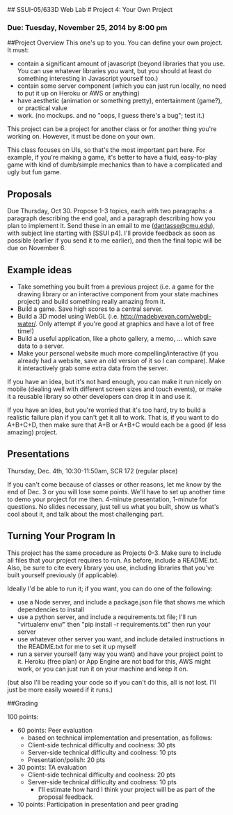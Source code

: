 <link href="../stylesheets/GitHub2.css" rel="stylesheet"></link>
## SSUI-05/633D Web Lab
# Project 4: Your Own Project

### Due: Tuesday, November 25, 2014 by 8:00 pm

##Project Overview
This one's up to you. You can define your own project. It must:

- contain a significant amount of javascript (beyond libraries that you use. You can use whatever libraries you want, but you should at least do something interesting in Javascript yourself too.)
- contain some server component (which you can just run locally, no need to put it up on Heroku or AWS or anything)
- have aesthetic (animation or something pretty), entertainment (game?), or practical value
- work. (no mockups. and no "oops, I guess there's a bug"; test it.)

This project can be a project for another class or for another thing you're working on. However, it must be done on your own.

This class focuses on UIs, so that's the most important part here. For example, if you're making a game, it's better to have a fluid, easy-to-play game with kind of dumb/simple mechanics than to have a complicated and ugly but fun game.

## Proposals
Due Thursday, Oct 30. Propose 1-3 topics, each with two paragraphs: a paragraph describing the end goal, and a paragraph describing how you plan to implement it. Send these in an email to me (dantasse@cmu.edu), with subject line starting with [SSUI p4]. I'll provide feedback as soon as possible (earlier if you send it to me earlier), and then the final topic will be due on November 6.

## Example ideas

- Take something you built from a previous project (i.e. a game for the drawing library or an interactive component from your state machines project) and build something really amazing from it.
- Build a game. Save high scores to a central server.
- Build a 3D model using WebGL (i.e. http://madebyevan.com/webgl-water/. Only attempt if you're good at graphics and have a lot of free time!)
- Build a useful application, like a photo gallery, a memo, ... which save data to a server.
- Make your personal website much more compelling/interactive (if you already had a website, save an old version of it so I can compare). Make it interactively grab some extra data from the server.

If you have an idea, but it's not hard enough, you can make it run nicely on mobile (dealing well with different screen sizes and touch events), or make it a reusable library so other developers can drop it in and use it.

If you have an idea, but you're worried that it's too hard, try to build a realistic failure plan if you can't get it all to work. That is, if you want to do A+B+C+D, then make sure that A+B or A+B+C would each be a good (if less amazing) project.

## Presentations
Thursday, Dec. 4th, 10:30-11:50am, SCR 172 (regular place)  

If you can't come because of classes or other reasons, let me know by the end of Dec. 3 or you will lose some points. We'll have to set up another time to demo your project for me then.
4-minute presentation, 1-minute for questions. No slides necessary, just tell us what you built, show us what's cool about it, and talk about the most challenging part.

## Turning Your Program In

This project has the same procedure as Projects 0-3. Make sure to include all files that your project requires to run. As before, include a README.txt.
Also, be sure to cite every library you use, including libraries that you've built yourself previously (if applicable).

Ideally I'd be able to run it; if you want, you can do one of the following:

- use a Node server, and include a package.json file that shows me which dependencies to install
- use a python server, and include a requirements.txt file; I'll run "virtualenv env/" then "pip install -r requirements.txt" then run your server
- use whatever other server you want, and include detailed instructions in the README.txt for me to set it up myself
- run a server yourself (any way you want) and have your project point to it. Heroku (free plan) or App Engine are not bad for this, AWS might work, or you can just run it on your machine and keep it on.

(but also I'll be reading your code so if you can't do this, all is not lost. I'll just be more easily wowed if it runs.)

##Grading

100 points:

- 60 points: Peer evaluation
  - based on technical implementation and presentation, as follows:
  - Client-side technical difficulty and coolness: 30 pts
  - Server-side technical difficulty and coolness: 10 pts
  - Presentation/polish: 20 pts
- 30 points: TA evaluation
  - Client-side technical difficulty and coolness: 20 pts
  - Server-side technical difficulty and coolness: 10 pts
    - I'll estimate how hard I think your project will be as part of the proposal feedback.
- 10 points: Participation in presentation and peer grading

